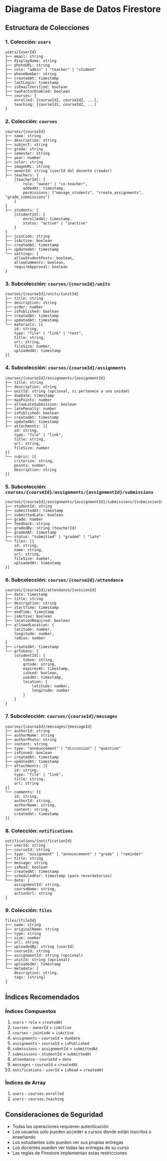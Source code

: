 # Diagrama de Base de Datos Firestore

## Estructura de Colecciones

### 1. Colección: `users`
```
users/{userId}
├── email: string
├── displayName: string
├── photoURL: string
├── role: "admin" | "teacher" | "student"
├── phoneNumber: string
├── createdAt: timestamp
├── lastLogin: timestamp
├── isEmailVerified: boolean
├── twoFactorEnabled: boolean
└── courses: {
    enrolled: [courseId1, courseId2, ...],
    teaching: [courseId1, courseId2, ...]
}
```

### 2. Colección: `courses`
```
courses/{courseId}
├── name: string
├── description: string
├── subject: string
├── grade: string
├── semester: string
├── year: number
├── color: string
├── imageURL: string
├── ownerId: string (userId del docente creador)
├── teachers: {
    [teacherId]: {
        role: "owner" | "co-teacher",
        addedAt: timestamp,
        permissions: ["manage_students", "create_assignments", "grade_submissions"]
    }
}
├── students: {
    [studentId]: {
        enrolledAt: timestamp,
        status: "active" | "inactive"
    }
}
├── joinCode: string
├── isActive: boolean
├── createdAt: timestamp
├── updatedAt: timestamp
└── settings: {
    allowStudentPosts: boolean,
    allowComments: boolean,
    requireApproval: boolean
}
```

### 3. Subcolección: `courses/{courseId}/units`
```
courses/{courseId}/units/{unitId}
├── title: string
├── description: string
├── order: number
├── isPublished: boolean
├── createdAt: timestamp
├── updatedAt: timestamp
└── materials: [{
    id: string,
    type: "file" | "link" | "text",
    title: string,
    url: string,
    fileSize: number,
    uploadedAt: timestamp
}]
```

### 4. Subcolección: `courses/{courseId}/assignments`
```
courses/{courseId}/assignments/{assignmentId}
├── title: string
├── description: string
├── unitId: string (opcional, si pertenece a una unidad)
├── dueDate: timestamp
├── maxPoints: number
├── allowLateSubmission: boolean
├── latePenalty: number
├── isPublished: boolean
├── createdAt: timestamp
├── updatedAt: timestamp
├── attachments: [{
    id: string,
    type: "file" | "link",
    title: string,
    url: string,
    fileSize: number
}]
└── rubric: [{
    criterion: string,
    points: number,
    description: string
}]
```

### 5. Subcolección: `courses/{courseId}/assignments/{assignmentId}/submissions`
```
courses/{courseId}/assignments/{assignmentId}/submissions/{submissionId}
├── studentId: string
├── submittedAt: timestamp
├── submittedLate: boolean
├── grade: number
├── feedback: string
├── gradedBy: string (teacherId)
├── gradedAt: timestamp
├── status: "submitted" | "graded" | "late"
└── files: [{
    id: string,
    name: string,
    url: string,
    fileSize: number,
    uploadedAt: timestamp
}]
```

### 6. Subcolección: `courses/{courseId}/attendance`
```
courses/{courseId}/attendance/{sessionId}
├── date: timestamp
├── title: string
├── description: string
├── startTime: timestamp
├── endTime: timestamp
├── isActive: boolean
├── locationRequired: boolean
├── allowedLocation: {
    latitude: number,
    longitude: number,
    radius: number
}
├── createdAt: timestamp
└── qrTokens: {
    [studentId]: {
        token: string,
        qrCode: string,
        expiresAt: timestamp,
        isUsed: boolean,
        usedAt: timestamp,
        location: {
            latitude: number,
            longitude: number
        }
    }
}
```

### 7. Subcolección: `courses/{courseId}/messages`
```
courses/{courseId}/messages/{messageId}
├── authorId: string
├── authorName: string
├── authorPhoto: string
├── content: string
├── type: "announcement" | "discussion" | "question"
├── isPinned: boolean
├── createdAt: timestamp
├── updatedAt: timestamp
├── attachments: [{
    id: string,
    type: "file" | "link",
    title: string,
    url: string
}]
└── comments: [{
    id: string,
    authorId: string,
    authorName: string,
    content: string,
    createdAt: timestamp
}]
```

### 8. Colección: `notifications`
```
notifications/{notificationId}
├── userId: string
├── courseId: string
├── type: "assignment" | "announcement" | "grade" | "reminder"
├── title: string
├── message: string
├── isRead: boolean
├── createdAt: timestamp
├── scheduledFor: timestamp (para recordatorios)
└── data: {
    assignmentId: string,
    courseName: string,
    actionUrl: string
}
```

### 9. Colección: `files`
```
files/{fileId}
├── name: string
├── originalName: string
├── type: string
├── size: number
├── url: string
├── uploadedBy: string (userId)
├── courseId: string
├── assignmentId: string (opcional)
├── unitId: string (opcional)
├── uploadedAt: timestamp
└── metadata: {
    description: string,
    tags: [string]
}
```

## Índices Recomendados

### Índices Compuestos
1. `users` - `role` + `createdAt`
2. `courses` - `ownerId` + `isActive`
3. `courses` - `joinCode` + `isActive`
4. `assignments` - `courseId` + `dueDate`
5. `assignments` - `courseId` + `isPublished`
6. `submissions` - `assignmentId` + `submittedAt`
7. `submissions` - `studentId` + `submittedAt`
8. `attendance` - `courseId` + `date`
9. `messages` - `courseId` + `createdAt`
10. `notifications` - `userId` + `isRead` + `createdAt`

### Índices de Array
1. `users` - `courses.enrolled`
2. `users` - `courses.teaching`

## Consideraciones de Seguridad

- Todas las operaciones requieren autenticación
- Los usuarios solo pueden acceder a cursos donde están inscritos o enseñando
- Los estudiantes solo pueden ver sus propias entregas
- Los docentes pueden ver todas las entregas de su curso
- Las reglas de Firestore implementan estas restricciones
